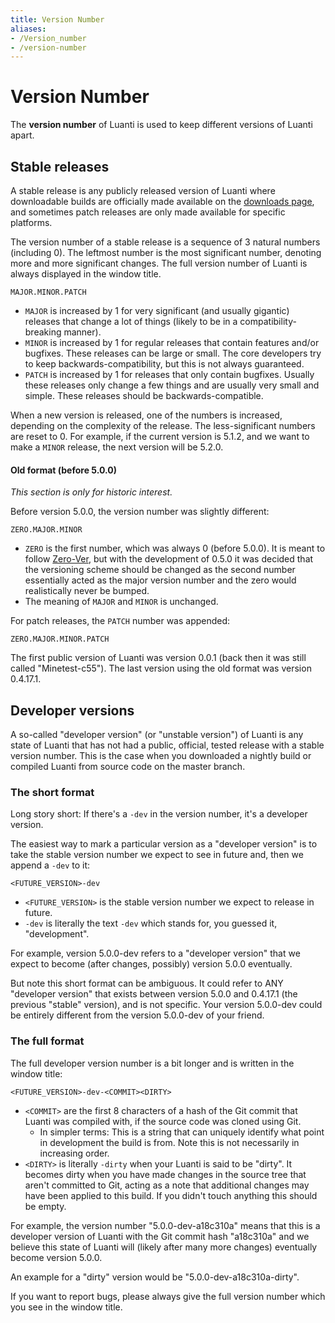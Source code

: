 ```yaml
---
title: Version Number
aliases:
- /Version_number
- /version-number
---
```


# Version Number
The **version number** of Luanti is used to keep different versions of Luanti apart.

## Stable releases
A stable release is any publicly released version of Luanti where downloadable builds are officially made available on the [downloads page](https://www.luanti.org/downloads/), and sometimes patch releases are only made available for specific platforms.

The version number of a stable release is a sequence of 3 natural numbers (including 0). The leftmost number is the most significant number, denoting more and more significant changes. The full version number of Luanti is always displayed in the window title.

```
MAJOR.MINOR.PATCH
```

- `MAJOR` is increased by 1 for very significant (and usually gigantic) releases that change a lot of things (likely to be in a compatibility-breaking manner).
- `MINOR` is increased by 1 for regular releases that contain features and/or bugfixes. These releases can be large or small. The core developers try to keep backwards-compatibility, but this is not always guaranteed.
- `PATCH` is increased by 1 for releases that only contain bugfixes. Usually these releases only change a few things and are usually very small and simple. These releases should be backwards-compatible.

When a new version is released, one of the numbers is increased, depending on the complexity of the release. The less-significant numbers are reset to 0. For example, if the current version is 5.1.2, and we want to make a `MINOR` release, the next version will be 5.2.0.

#### Old format (before 5.0.0)
*This section is only for historic interest.*

Before version 5.0.0, the version number was slightly different:

```
ZERO.MAJOR.MINOR
```

- `ZERO` is the first number, which was always 0 (before 5.0.0). It is meant to follow [Zero-Ver](https://0ver.org/), but with the development of 0.5.0 it was decided that the versioning scheme should be changed as the second number essentially acted as the major version number and the zero would realistically never be bumped.
- The meaning of `MAJOR` and `MINOR` is unchanged.

For patch releases, the `PATCH` number was appended:

```
ZERO.MAJOR.MINOR.PATCH
```

The first public version of Luanti was version 0.0.1 (back then it was still called "Minetest-c55"). The last version using the old format was version 0.4.17.1.

## Developer versions
A so-called "developer version" (or "unstable version") of Luanti is any state of Luanti that has not had a public, official, tested release with a stable version number. This is the case when you downloaded a nightly build or compiled Luanti from source code on the master branch.

### The short format
Long story short: If there's a `-dev` in the version number, it's a developer version.

The easiest way to mark a particular version as a "developer version" is to take the stable version number we expect to see in future and, then we append a `-dev` to it:

```
<FUTURE_VERSION>-dev
```

- `<FUTURE_VERSION>` is the stable version number we expect to release in future.
- `-dev` is literally the text `-dev` which stands for, you guessed it, "development".

For example, version 5.0.0-dev refers to a "developer version" that we expect to become (after changes, possibly) version 5.0.0 eventually.

But note this short format can be ambiguous. It could refer to ANY "developer version" that exists between version 5.0.0 and 0.4.17.1 (the previous "stable" version), and is not specific. Your version 5.0.0-dev could be entirely different from the version 5.0.0-dev of your friend.

### The full format
The full developer version number is a bit longer and is written in the window title:

```
<FUTURE_VERSION>-dev-<COMMIT><DIRTY>
```

- `<COMMIT>` are the first 8 characters of a hash of the Git commit that Luanti was compiled with, if the source code was cloned using Git.
	- In simpler terms: This is a string that can uniquely identify what point in development the build is from. Note this is not necessarily in increasing order.
- `<DIRTY>` is literally `-dirty` when your Luanti is said to be "dirty". It becomes dirty when you have made changes in the source tree that aren't committed to Git, acting as a note that additional changes may have been applied to this build. If you didn't touch anything this should be empty.

For example, the version number "5.0.0-dev-a18c310a" means that this is a developer version of Luanti with the Git commit hash "a18c310a" and we believe this state of Luanti will (likely after many more changes) eventually become version 5.0.0.

An example for a "dirty" version would be "5.0.0-dev-a18c310a-dirty".

If you want to report bugs, please always give the full version number which you see in the window title.
